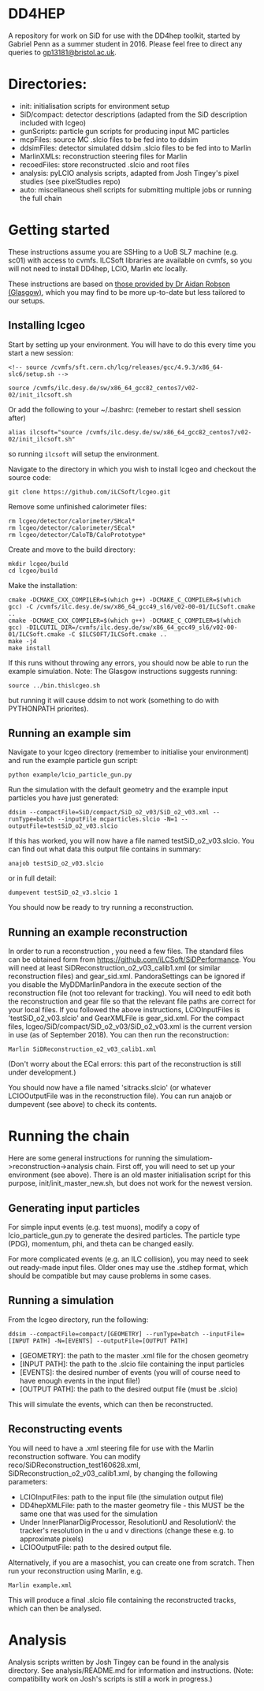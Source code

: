 # DD4HEP

A repository for work on SiD for use with the DD4hep toolkit, started by Gabriel Penn as a summer student in 2016. Please feel free to direct any queries to gp13181@bristol.ac.uk.

# Directories:
 - init: initialisation scripts for environment setup
 - SiD/compact: detector descriptions (adapted from the SiD description included with lcgeo)
 - gunScripts: particle gun scripts for producing input MC particles
 - mcpFiles: source MC .slcio files to be fed into to ddsim
 - ddsimFiles: detector simulated ddsim .slcio files to be fed into to Marlin
 - MarlinXMLs: reconstruction steering files for Marlin
 - recoedFiles: store reconstructed .slcio and root files
 - analysis: pyLCIO analysis scripts, adapted from Josh Tingey's pixel studies (see pixelStudies repo)
 - auto: miscellaneous shell scripts for submitting multiple jobs or running the full chain

# Getting started
These instructions assume you are SSHing to a UoB SL7 machine (e.g. sc01) with access to cvmfs. ILCSoft libraries are available on cvmfs, so you will not need to install DD4hep, LCIO, Marlin etc locally.

These instructions are based on [those provided by Dr Aidan Robson (Glasgow)](https://twiki.ppe.gla.ac.uk/bin/view/LinearCollider/GlaSiDGettingStarted), which you may find to be more up-to-date but less tailored to our setups.

## Installing lcgeo
Start by setting up your environment. You will have to do this every time you start a new session:
```
<!-- source /cvmfs/sft.cern.ch/lcg/releases/gcc/4.9.3/x86_64-slc6/setup.sh -->

source /cvmfs/ilc.desy.de/sw/x86_64_gcc82_centos7/v02-02/init_ilcsoft.sh
```
Or add the following to your ~/.bashrc: (remeber to restart shell session after)
```
alias ilcsoft="source /cvmfs/ilc.desy.de/sw/x86_64_gcc82_centos7/v02-02/init_ilcsoft.sh"
```
so running `ilcsoft` will setup the environment.

Navigate to the directory in which you wish to install lcgeo and checkout the source code:
```
git clone https://github.com/iLCSoft/lcgeo.git
```
Remove some unfinished calorimeter files:
```
rm lcgeo/detector/calorimeter/SHcal*
rm lcgeo/detector/calorimeter/SEcal*
rm lcgeo/detector/CaloTB/CaloPrototype*
```
Create and move to the build directory:
```
mkdir lcgeo/build
cd lcgeo/build
```
Make the installation:
```
cmake -DCMAKE_CXX_COMPILER=$(which g++) -DCMAKE_C_COMPILER=$(which gcc) -C /cvmfs/ilc.desy.de/sw/x86_64_gcc49_sl6/v02-00-01/ILCSoft.cmake ..
cmake -DCMAKE_CXX_COMPILER=$(which g++) -DCMAKE_C_COMPILER=$(which gcc) -DILCUTIL_DIR=/cvmfs/ilc.desy.de/sw/x86_64_gcc49_sl6/v02-00-01/ILCSoft.cmake -C $ILCSOFT/ILCSoft.cmake ..
make -j4
make install
```
If this runs without throwing any errors, you should now be able to run the example simulation.
Note: The Glasgow instructions suggests running:
```
source ../bin.thislcgeo.sh
```
but running it will cause ddsim to not work (something to do with PYTHONPATH priorites).

## Running an example sim
Navigate to your lcgeo directory (remember to initialise your environment) and run the example particle gun script:
```
python example/lcio_particle_gun.py
```
Run the simulation with the default geometry and the example input particles you have just generated:
```
ddsim --compactFile=SiD/compact/SiD_o2_v03/SiD_o2_v03.xml --runType=batch --inputFile mcparticles.slcio -N=1 --outputFile=testSiD_o2_v03.slcio
```
If this has worked, you will now have a file named testSiD_o2_v03.slcio. You can find out what data this output file contains in summary:
```
anajob testSiD_o2_v03.slcio
```
or in full detail:
```
dumpevent testSiD_o2_v3.slcio 1
```
You should now be ready to try running a reconstruction.

## Running an example reconstruction

In order to run a reconstruction , you need a few files. The standard files can be obtained form from https://github.com/iLCSoft/SiDPerformance. You will need at least SiDReconstruction_o2_v03_calib1.xml (or similar reconstruction files) and gear_sid.xml. PandoraSettings can be ignored if you disable the MyDDMarlinPandora in the execute section of the reconstruction file (not too relevant for tracking). You will need to edit both the reconstruction and gear file so that the relevant file paths are correct for your local files. If you followed the above instructions, LCIOInputFiles is 'testSiD_o2_v03.slcio' and GearXMLFile is gear_sid.xml.  For the compact files, lcgeo/SiD/compact/SiD_o2_v03/SiD_o2_v03.xml is the current version in use (as of September 2018). You can then run the reconstruction:
```
Marlin SiDReconstruction_o2_v03_calib1.xml
```
(Don't worry about the ECal errors: this part of the reconstruction is still under development.)

You should now have a file named 'sitracks.slcio' (or whatever LCIOOutputFile was in the reconstruction file). You can run anajob or dumpevent (see above) to check its contents.

# Running the chain

Here are some general instructions for running the simulatiom->reconstruction->analysis chain. First off, you will need to set up your environment (see above). There is an old master initialisation script for this purpose, init/init_master_new.sh, but does not work for the newest version.

## Generating input particles

For simple input events (e.g. test muons), modify a copy of lcio_particle_gun.py to generate the desired particles. The particle type (PDG), momentum, phi, and theta can be changed easily.

For more complicated events (e.g. an ILC collision), you may need to seek out ready-made input files. Older ones may use the .stdhep format, which should be compatible but may cause problems in some cases.

## Running a simulation

From the lcgeo directory, run the following:

```
ddsim --compactFile=compact/[GEOMETRY] --runType=batch --inputFile=[INPUT PATH] -N=[EVENTS] --outputFile=[OUTPUT PATH]
```
 - [GEOMETRY]: the path to the master .xml file for the chosen geometry
 - [INPUT PATH]: the path to the .slcio file containing the input particles
 - [EVENTS]: the desired number of events (you will of course need to have enough events in the input file!)
 - [OUTPUT PATH]: the path to the desired output file (must be .slcio)

This will simulate the events, which can then be reconstructed.

## Reconstructing events

You will need to have a .xml steering file for use with the Marlin reconstruction software. You can modify reco/SiDReconstruction_test160628.xml, SiDReconstruction_o2_v03_calib1.xml, by changing the following parameters:
 - LCIOInputFiles: path to the input file (the simulation output file)
 - DD4hepXMLFile: path to the master geometry file - this MUST be the same one that was used for the simulation
 - Under InnerPlanarDigiProcessor, ResolutionU and ResolutionV: the tracker's resolution in the u and v directions (change these e.g. to approximate pixels)
 - LCIOOutputFile: path to the desired output file.
 
Alternatively, if you are a masochist, you can create one from scratch. Then run your reconstruction using Marlin, e.g.

```
Marlin example.xml
```

This will produce a final .slcio file containing the reconstructed tracks, which can then be analysed.

# Analysis

Analysis scripts written by Josh Tingey can be found in the analysis directory. See analysis/README.md for information and instructions. (Note: compatibility work on Josh's scripts is still a work in progress.)
